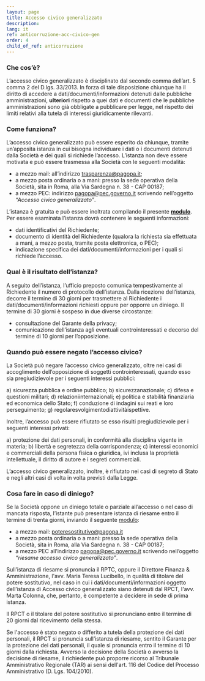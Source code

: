 ```yaml
---
layout: page
title: Accesso civico generalizzato
description: 
lang: it
ref: anticorruzione-acc-civico-gen
order: 4
child_of_ref: anticorruzione
---
```


### Che cos’è?
L’accesso civico generalizzato è disciplinato dal secondo comma dell’art. 5 comma 2 del D.lgs. 33/2013. In forza di tale disposizione chiunque ha il diritto di accedere a dati/documenti/informazioni detenuti dalle pubbliche amministrazioni, **ulteriori** rispetto a quei dati e documenti che le pubbliche amministrazioni sono già obbligate a pubblicare per legge, nel rispetto dei limiti relativi alla tutela di interessi giuridicamente rilevanti.

### Come funziona?
L’accesso civico generalizzato può essere esperito da chiunque, tramite un’apposita istanza in cui bisogna individuare i dati o i documenti detenuti dalla Società e dei quali si richiede l’accesso.
L’istanza non deve essere motivata e può essere trasmessa alla Società con le seguenti modalità:
- a mezzo mail: all’indirizzo <trasparenza@pagopa.it>;
- a mezzo posta ordinaria o a mani: presso la sede operativa della Società, sita in Roma, alla Via Sardegna n. 38 - CAP 00187;
- a mezzo PEC: indirizzo <pagopa@pec.governo.it> scrivendo nell’oggetto _“Accesso civico generalizzato”_.

L’istanza è gratuita e può essere inoltrata compilando il presente **[modulo](../modulo-istanza-accesso-civico-generalizzato.rtf)**. Per essere esaminata l’istanza dovrà contenere le seguenti informazioni:
- dati identificativi del Richiedente;
- documento di identità del Richiedente (qualora la richiesta sia effettuata a mani, a mezzo posta, tramite posta elettronica, o PEC);
- indicazione specifica dei dati/documenti/informazioni per i quali si richiede l’accesso.

### Qual è il risultato dell’istanza?
A seguito dell’istanza, l’ufficio preposto comunica tempestivamente al Richiedente il numero di protocollo dell’istanza. Dalla ricezione dell’istanza, decorre il termine di 30 giorni per trasmettere al Richiedente i dati/documenti/informazioni richiesti oppure per opporre un diniego. Il termine di 30 giorni è sospeso in due diverse circostanze:
- consultazione del Garante della privacy;
- comunicazione dell’istanza agli eventuali controinteressati e decorso del termine di 10 giorni per l’opposizione.

### Quando può essere negato l’accesso civico?
La Società può negare l’accesso civico generalizzato, oltre nei casi di accoglimento dell’opposizione di soggetti controinteressati, quando esso sia pregiudizievole per i seguenti interessi pubblici:

a) sicurezza pubblica e ordine pubblico;
b) sicurezzanazionale;
c) difesa e questioni militari;
d) relazioniinternazionali;
e) politica e stabilità finanziaria ed economica dello Stato;
f) conduzione di indagini sui reati e loro perseguimento;
g) regolaresvolgimentodiattivitàispettive.

Inoltre, l’accesso può essere rifiutato se esso risulti pregiudizievole per i seguenti interessi privati:

a) protezione dei dati personali, in conformità alla disciplina vigente in materia;
b) libertà e segretezza della corrispondenza;
c) interessi economici e commerciali della persona fisica o giuridica, ivi inclusa la proprietà intellettuale, il diritto di autore e i segreti commerciali.

L’accesso civico generalizzato, inoltre, è rifiutato nei casi di segreto di Stato e negli altri casi di volta in volta previsti dalla Legge.

### Cosa fare in caso di diniego?
Se la Società oppone un diniego totale o parziale all’accesso o nel caso di mancata risposta, l’istante può presentare istanza di riesame entro il termine di trenta giorni, inviando il seguente [modulo](../modulo-istanza-potere-esecutivo-generalizzato.rtf):
- a mezzo mail: <poteresostitutivo@pagopa.it>
- a mezzo posta ordinaria o a mani: presso la sede operativa della Società, sita in Roma, alla Via Sardegna n. 38 - CAP 00187;
- a mezzo PEC all’indirizzo pagopa@pec.governo.it scrivendo nell’oggetto _“riesame accesso civico generalizzato”_.

Sull’istanza di riesame si pronuncia il RPTC, oppure il Direttore Finanza & Amministrazione, l'avv. Maria Teresa Lucibello, in qualità di titolare del potere sostitutivo, nel caso in cui i dati/documenti/informazioni oggetto dell’istanza di Accesso civico generalizzato siano detenuti dal RPCT, l'avv. Marta Colonna, che, pertanto, è competente a decidere in sede di prima istanza.

Il RPCT o il titolare del potere sostitutivo si pronunciano entro il termine di 20 giorni dal ricevimento della stessa.

Se l'accesso è stato negato o differito a tutela della protezione dei dati personali, il RPCT si pronuncia sull’istanza di riesame, sentito il Garante per la protezione dei dati personali, il quale si pronuncia entro il termine di 10 giorni dalla richiesta. Avverso la decisione della Società o avverso la decisione di riesame, il richiedente può proporre ricorso al Tribunale Amministrativo Regionale (TAR) ai sensi dell'art. 116 del Codice del Processo Amministrativo (D. Lgs. 104/2010).

